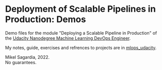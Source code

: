 # Deployment of Scalable Pipelines in Production: Demos

Demo files for the module "Deploying a Scalable Pipeline in Production" of the [Udacity Nanodegree Machine Learning DevOps Engineer](https://www.udacity.com/course/machine-learning-dev-ops-engineer-nanodegree--nd0821).

My notes, guide, exercises and refrences to projects are in [mlops_udacity](https://github.com/mxagar/mlops_udacity).

Mikel Sagardia, 2022.  
No guarantees.
